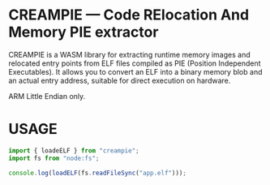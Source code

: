 # CREAMPIE — Code RElocation And Memory PIE extractor
CREAMPIE is a WASM library for extracting runtime memory images and relocated entry points from ELF files compiled as PIE (Position Independent Executables). It allows you to convert an ELF into a binary memory blob and an actual entry address, suitable for direct execution on hardware.

ARM Little Endian only.

# USAGE
```ts
import { loadeELF } from "creampie";
import fs from "node:fs";

console.log(loadELF(fs.readFileSync("app.elf")));
```
